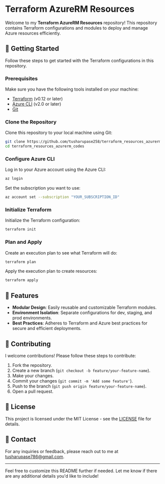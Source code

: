 # Terraform AzureRM Resources

Welcome to my **Terraform AzureRM Resources** repository! This repository contains Terraform configurations and modules to deploy and manage Azure resources efficiently.

## 🚀 Getting Started

Follow these steps to get started with the Terraform configurations in this repository.

### Prerequisites

Make sure you have the following tools installed on your machine:

- [Terraform](https://www.terraform.io/downloads.html) (v0.12 or later)
- [Azure CLI](https://docs.microsoft.com/en-us/cli/azure/install-azure-cli) (v2.0 or later)
- [Git](https://git-scm.com/downloads)

### Clone the Repository

Clone this repository to your local machine using Git:

```sh
git clone https://github.com/tusharupase258/terraform_resources_azurerm_codes.git
cd terraform_resources_azurerm_codes
```

### Configure Azure CLI

Log in to your Azure account using the Azure CLI:

```sh
az login
```

Set the subscription you want to use:

```sh
az account set --subscription "YOUR_SUBSCRIPTION_ID"
```

### Initialize Terraform

Initialize the Terraform configuration:

```sh
terraform init
```

### Plan and Apply

Create an execution plan to see what Terraform will do:

```sh
terraform plan
```

Apply the execution plan to create resources:

```sh
terraform apply
```

## 🌟 Features

- **Modular Design**: Easily reusable and customizable Terraform modules.
- **Environment Isolation**: Separate configurations for dev, staging, and prod environments.
- **Best Practices**: Adheres to Terraform and Azure best practices for secure and efficient deployments.

## 🤝 Contributing

I welcome contributions! Please follow these steps to contribute:

1. Fork the repository.
2. Create a new branch (`git checkout -b feature/your-feature-name`).
3. Make your changes.
4. Commit your changes (`git commit -m 'Add some feature'`).
5. Push to the branch (`git push origin feature/your-feature-name`).
6. Open a pull request.

## 📄 License

This project is licensed under the MIT License - see the [LICENSE](LICENSE) file for details.

## 📧 Contact

For any inquiries or feedback, please reach out to me at [tusharupase786@gmail.com](mailto:tusharupase786@gmail.com).

---

Feel free to customize this README further if needed. Let me know if there are any additional details you'd like to include!
